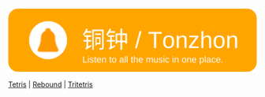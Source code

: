 [![铜钟 / Tonzhon](/images/tonzhon_1.png)](https://tonzhon.com)

<!-- [Tonzhon](https://tonzhon.com) |  -->
[Tetris](https://enzeberg.github.io/tetris/) | 
[Rebound](https://enzeberg.github.io/rebound/) | 
[Tritetris](https://enzeberg.github.io/tritetris/)
